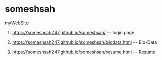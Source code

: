 # someshsah
myWebSite 

1. https://someshsah247.github.io/someshsah/  -- login page
2. https://someshsah247.github.io/someshsah/biodata.html -- Bio-Data

3. https://someshsah247.github.io/someshsah/resume.html  -- Resume

